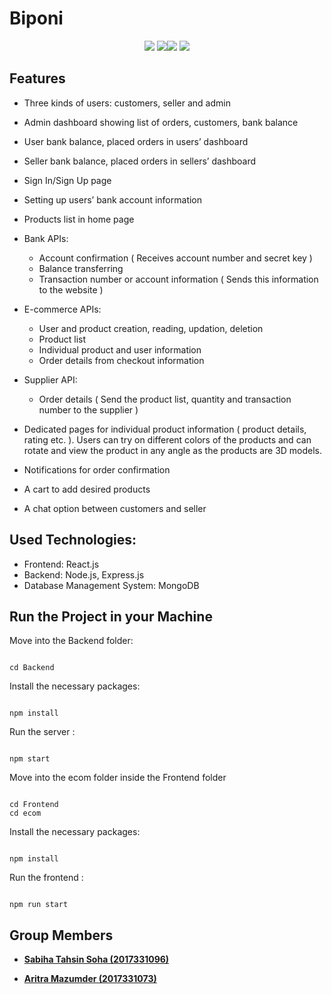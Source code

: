#  Biponi

<p align=center>

 <img src="https://camo.githubusercontent.com/4e4a3b5c3e9c00501ec866e2f2466c5a6032f838aca5f2cf3b14450e39e8a2f0/68747470733a2f2f696d672e736869656c64732e696f2f62616467652f72656163742532302d2532333230323332612e7376673f267374796c653d666f722d7468652d6261646765266c6f676f3d7265616374266c6f676f436f6c6f723d253233363144414642"> 
 <img src="https://github.com/mongodb-js/leaf/blob/master/dist/mongodb-leaf_32x32.png"><img src="https://img.shields.io/badge/node.js-6DA55F?style=for-the-badge&logo=node.js&logoColor=white"> <img src="https://img.shields.io/badge/express.js-%23404d59.svg?style=for-the-badge&logo=express&logoColor=%2361DAFB">
</p>


##  Features

* Three kinds of users: customers, seller and admin
* Admin dashboard showing list of orders, customers, bank balance 
* User bank balance, placed orders in users’ dashboard
* Seller bank balance, placed orders in sellers’ dashboard
* Sign In/Sign Up page 
* Setting up users’ bank account information 
* Products list in home page 
* Bank APIs: 
  * Account confirmation ( Receives account number and secret key ) 
  * Balance transferring 
  * Transaction number or account information ( Sends this information to the website ) 
* E-commerce APIs: 
  * User and product creation, reading, updation, deletion 
  * Product list 
  * Individual product and user information 
  * Order details from checkout information

* Supplier API: 
  * Order details ( Send the product list, quantity and transaction number to the supplier )
* Dedicated pages for individual product information ( product details, rating etc. ). Users can try on different colors of the products and can rotate and view the product in any angle as the products are 3D models. 
* Notifications for order confirmation
* A cart to add desired products
* A chat option between customers and seller 

##  Used Technologies:

<ul>

<li>Frontend: React.js </li>
<li>Backend: Node.js, Express.js</li>
<li>Database Management System: MongoDB</li>

</ul>


##  Run the Project in your Machine

Move into the Backend folder:

```

cd Backend

```

Install the necessary packages:

```

npm install

```

Run the server :

```

npm start

```

Move into the ecom folder inside the Frontend folder

```

cd Frontend
cd ecom

```
Install the necessary packages:

```

npm install

```

Run the frontend :

```

npm run start

```


##  Group Members

- <b>[Sabiha Tahsin Soha (2017331096)](https://github.com/tahsinsoha)</b>

- <b>[Aritra Mazumder (2017331073)](https://github.com/Aritra741)</b>
